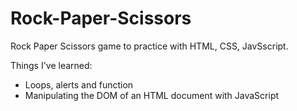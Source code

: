 # Rock-Paper-Scissors
Rock Paper Scissors game to practice with HTML, CSS, JavSscript.

Things I've learned:

- Loops, alerts and function
- Manipulating the DOM of an HTML document with JavaScript

